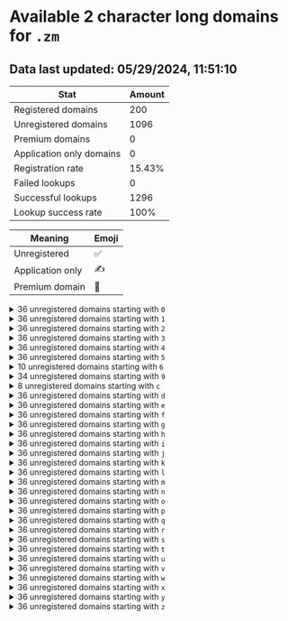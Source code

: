 # Available 2 character long domains for `.zm`

## Data last updated: 05/29/2024, 11:51:10

|Stat|Amount|
|--|--|
|Registered domains|200|
|Unregistered domains|1096|
|Premium domains|0|
|Application only domains|0|
|Registration rate|15.43%|
|Failed lookups|0|
|Successful lookups|1296|
|Lookup success rate|100%|


|Meaning|Emoji|
|--|--|
|Unregistered|:white_check_mark:|
|Application only|:writing_hand:|
|Premium domain|:gem:|

<details>
<summary>36 unregistered domains starting with <bold><code>0</code></bold></summary>

|Type|Domain|
|--|--|
|:white_check_mark:|`00.zm`|
|:white_check_mark:|`01.zm`|
|:white_check_mark:|`02.zm`|
|:white_check_mark:|`03.zm`|
|:white_check_mark:|`04.zm`|
|:white_check_mark:|`05.zm`|
|:white_check_mark:|`06.zm`|
|:white_check_mark:|`07.zm`|
|:white_check_mark:|`08.zm`|
|:white_check_mark:|`09.zm`|
|:white_check_mark:|`0a.zm`|
|:white_check_mark:|`0b.zm`|
|:white_check_mark:|`0c.zm`|
|:white_check_mark:|`0d.zm`|
|:white_check_mark:|`0e.zm`|
|:white_check_mark:|`0f.zm`|
|:white_check_mark:|`0g.zm`|
|:white_check_mark:|`0h.zm`|
|:white_check_mark:|`0i.zm`|
|:white_check_mark:|`0j.zm`|
|:white_check_mark:|`0k.zm`|
|:white_check_mark:|`0l.zm`|
|:white_check_mark:|`0m.zm`|
|:white_check_mark:|`0n.zm`|
|:white_check_mark:|`0o.zm`|
|:white_check_mark:|`0p.zm`|
|:white_check_mark:|`0q.zm`|
|:white_check_mark:|`0r.zm`|
|:white_check_mark:|`0s.zm`|
|:white_check_mark:|`0t.zm`|
|:white_check_mark:|`0u.zm`|
|:white_check_mark:|`0v.zm`|
|:white_check_mark:|`0w.zm`|
|:white_check_mark:|`0x.zm`|
|:white_check_mark:|`0y.zm`|
|:white_check_mark:|`0z.zm`|
</details>
<details>
<summary>36 unregistered domains starting with <bold><code>1</code></bold></summary>

|Type|Domain|
|--|--|
|:white_check_mark:|`10.zm`|
|:white_check_mark:|`11.zm`|
|:white_check_mark:|`12.zm`|
|:white_check_mark:|`13.zm`|
|:white_check_mark:|`14.zm`|
|:white_check_mark:|`15.zm`|
|:white_check_mark:|`16.zm`|
|:white_check_mark:|`17.zm`|
|:white_check_mark:|`18.zm`|
|:white_check_mark:|`19.zm`|
|:white_check_mark:|`1a.zm`|
|:white_check_mark:|`1b.zm`|
|:white_check_mark:|`1c.zm`|
|:white_check_mark:|`1d.zm`|
|:white_check_mark:|`1e.zm`|
|:white_check_mark:|`1f.zm`|
|:white_check_mark:|`1g.zm`|
|:white_check_mark:|`1h.zm`|
|:white_check_mark:|`1i.zm`|
|:white_check_mark:|`1j.zm`|
|:white_check_mark:|`1k.zm`|
|:white_check_mark:|`1l.zm`|
|:white_check_mark:|`1m.zm`|
|:white_check_mark:|`1n.zm`|
|:white_check_mark:|`1o.zm`|
|:white_check_mark:|`1p.zm`|
|:white_check_mark:|`1q.zm`|
|:white_check_mark:|`1r.zm`|
|:white_check_mark:|`1s.zm`|
|:white_check_mark:|`1t.zm`|
|:white_check_mark:|`1u.zm`|
|:white_check_mark:|`1v.zm`|
|:white_check_mark:|`1w.zm`|
|:white_check_mark:|`1x.zm`|
|:white_check_mark:|`1y.zm`|
|:white_check_mark:|`1z.zm`|
</details>
<details>
<summary>36 unregistered domains starting with <bold><code>2</code></bold></summary>

|Type|Domain|
|--|--|
|:white_check_mark:|`20.zm`|
|:white_check_mark:|`21.zm`|
|:white_check_mark:|`22.zm`|
|:white_check_mark:|`23.zm`|
|:white_check_mark:|`24.zm`|
|:white_check_mark:|`25.zm`|
|:white_check_mark:|`26.zm`|
|:white_check_mark:|`27.zm`|
|:white_check_mark:|`28.zm`|
|:white_check_mark:|`29.zm`|
|:white_check_mark:|`2a.zm`|
|:white_check_mark:|`2b.zm`|
|:white_check_mark:|`2c.zm`|
|:white_check_mark:|`2d.zm`|
|:white_check_mark:|`2e.zm`|
|:white_check_mark:|`2f.zm`|
|:white_check_mark:|`2g.zm`|
|:white_check_mark:|`2h.zm`|
|:white_check_mark:|`2i.zm`|
|:white_check_mark:|`2j.zm`|
|:white_check_mark:|`2k.zm`|
|:white_check_mark:|`2l.zm`|
|:white_check_mark:|`2m.zm`|
|:white_check_mark:|`2n.zm`|
|:white_check_mark:|`2o.zm`|
|:white_check_mark:|`2p.zm`|
|:white_check_mark:|`2q.zm`|
|:white_check_mark:|`2r.zm`|
|:white_check_mark:|`2s.zm`|
|:white_check_mark:|`2t.zm`|
|:white_check_mark:|`2u.zm`|
|:white_check_mark:|`2v.zm`|
|:white_check_mark:|`2w.zm`|
|:white_check_mark:|`2x.zm`|
|:white_check_mark:|`2y.zm`|
|:white_check_mark:|`2z.zm`|
</details>
<details>
<summary>36 unregistered domains starting with <bold><code>3</code></bold></summary>

|Type|Domain|
|--|--|
|:white_check_mark:|`30.zm`|
|:white_check_mark:|`31.zm`|
|:white_check_mark:|`32.zm`|
|:white_check_mark:|`33.zm`|
|:white_check_mark:|`34.zm`|
|:white_check_mark:|`35.zm`|
|:white_check_mark:|`36.zm`|
|:white_check_mark:|`37.zm`|
|:white_check_mark:|`38.zm`|
|:white_check_mark:|`39.zm`|
|:white_check_mark:|`3a.zm`|
|:white_check_mark:|`3b.zm`|
|:white_check_mark:|`3c.zm`|
|:white_check_mark:|`3d.zm`|
|:white_check_mark:|`3e.zm`|
|:white_check_mark:|`3f.zm`|
|:white_check_mark:|`3g.zm`|
|:white_check_mark:|`3h.zm`|
|:white_check_mark:|`3i.zm`|
|:white_check_mark:|`3j.zm`|
|:white_check_mark:|`3k.zm`|
|:white_check_mark:|`3l.zm`|
|:white_check_mark:|`3m.zm`|
|:white_check_mark:|`3n.zm`|
|:white_check_mark:|`3o.zm`|
|:white_check_mark:|`3p.zm`|
|:white_check_mark:|`3q.zm`|
|:white_check_mark:|`3r.zm`|
|:white_check_mark:|`3s.zm`|
|:white_check_mark:|`3t.zm`|
|:white_check_mark:|`3u.zm`|
|:white_check_mark:|`3v.zm`|
|:white_check_mark:|`3w.zm`|
|:white_check_mark:|`3x.zm`|
|:white_check_mark:|`3y.zm`|
|:white_check_mark:|`3z.zm`|
</details>
<details>
<summary>36 unregistered domains starting with <bold><code>4</code></bold></summary>

|Type|Domain|
|--|--|
|:white_check_mark:|`40.zm`|
|:white_check_mark:|`41.zm`|
|:white_check_mark:|`42.zm`|
|:white_check_mark:|`43.zm`|
|:white_check_mark:|`44.zm`|
|:white_check_mark:|`45.zm`|
|:white_check_mark:|`46.zm`|
|:white_check_mark:|`47.zm`|
|:white_check_mark:|`48.zm`|
|:white_check_mark:|`49.zm`|
|:white_check_mark:|`4a.zm`|
|:white_check_mark:|`4b.zm`|
|:white_check_mark:|`4c.zm`|
|:white_check_mark:|`4d.zm`|
|:white_check_mark:|`4e.zm`|
|:white_check_mark:|`4f.zm`|
|:white_check_mark:|`4g.zm`|
|:white_check_mark:|`4h.zm`|
|:white_check_mark:|`4i.zm`|
|:white_check_mark:|`4j.zm`|
|:white_check_mark:|`4k.zm`|
|:white_check_mark:|`4l.zm`|
|:white_check_mark:|`4m.zm`|
|:white_check_mark:|`4n.zm`|
|:white_check_mark:|`4o.zm`|
|:white_check_mark:|`4p.zm`|
|:white_check_mark:|`4q.zm`|
|:white_check_mark:|`4r.zm`|
|:white_check_mark:|`4s.zm`|
|:white_check_mark:|`4t.zm`|
|:white_check_mark:|`4u.zm`|
|:white_check_mark:|`4v.zm`|
|:white_check_mark:|`4w.zm`|
|:white_check_mark:|`4x.zm`|
|:white_check_mark:|`4y.zm`|
|:white_check_mark:|`4z.zm`|
</details>
<details>
<summary>36 unregistered domains starting with <bold><code>5</code></bold></summary>

|Type|Domain|
|--|--|
|:white_check_mark:|`50.zm`|
|:white_check_mark:|`51.zm`|
|:white_check_mark:|`52.zm`|
|:white_check_mark:|`53.zm`|
|:white_check_mark:|`54.zm`|
|:white_check_mark:|`55.zm`|
|:white_check_mark:|`56.zm`|
|:white_check_mark:|`57.zm`|
|:white_check_mark:|`58.zm`|
|:white_check_mark:|`59.zm`|
|:white_check_mark:|`5a.zm`|
|:white_check_mark:|`5b.zm`|
|:white_check_mark:|`5c.zm`|
|:white_check_mark:|`5d.zm`|
|:white_check_mark:|`5e.zm`|
|:white_check_mark:|`5f.zm`|
|:white_check_mark:|`5g.zm`|
|:white_check_mark:|`5h.zm`|
|:white_check_mark:|`5i.zm`|
|:white_check_mark:|`5j.zm`|
|:white_check_mark:|`5k.zm`|
|:white_check_mark:|`5l.zm`|
|:white_check_mark:|`5m.zm`|
|:white_check_mark:|`5n.zm`|
|:white_check_mark:|`5o.zm`|
|:white_check_mark:|`5p.zm`|
|:white_check_mark:|`5q.zm`|
|:white_check_mark:|`5r.zm`|
|:white_check_mark:|`5s.zm`|
|:white_check_mark:|`5t.zm`|
|:white_check_mark:|`5u.zm`|
|:white_check_mark:|`5v.zm`|
|:white_check_mark:|`5w.zm`|
|:white_check_mark:|`5x.zm`|
|:white_check_mark:|`5y.zm`|
|:white_check_mark:|`5z.zm`|
</details>
<details>
<summary>10 unregistered domains starting with <bold><code>6</code></bold></summary>

|Type|Domain|
|--|--|
|:white_check_mark:|`6a.zm`|
|:white_check_mark:|`6b.zm`|
|:white_check_mark:|`6c.zm`|
|:white_check_mark:|`6d.zm`|
|:white_check_mark:|`6e.zm`|
|:white_check_mark:|`6f.zm`|
|:white_check_mark:|`6g.zm`|
|:white_check_mark:|`6h.zm`|
|:white_check_mark:|`6i.zm`|
|:white_check_mark:|`6j.zm`|
</details>
<details>
<summary>34 unregistered domains starting with <bold><code>9</code></bold></summary>

|Type|Domain|
|--|--|
|:white_check_mark:|`90.zm`|
|:white_check_mark:|`91.zm`|
|:white_check_mark:|`92.zm`|
|:white_check_mark:|`93.zm`|
|:white_check_mark:|`94.zm`|
|:white_check_mark:|`95.zm`|
|:white_check_mark:|`96.zm`|
|:white_check_mark:|`97.zm`|
|:white_check_mark:|`98.zm`|
|:white_check_mark:|`99.zm`|
|:white_check_mark:|`9c.zm`|
|:white_check_mark:|`9d.zm`|
|:white_check_mark:|`9e.zm`|
|:white_check_mark:|`9f.zm`|
|:white_check_mark:|`9g.zm`|
|:white_check_mark:|`9h.zm`|
|:white_check_mark:|`9i.zm`|
|:white_check_mark:|`9j.zm`|
|:white_check_mark:|`9k.zm`|
|:white_check_mark:|`9l.zm`|
|:white_check_mark:|`9m.zm`|
|:white_check_mark:|`9n.zm`|
|:white_check_mark:|`9o.zm`|
|:white_check_mark:|`9p.zm`|
|:white_check_mark:|`9q.zm`|
|:white_check_mark:|`9r.zm`|
|:white_check_mark:|`9s.zm`|
|:white_check_mark:|`9t.zm`|
|:white_check_mark:|`9u.zm`|
|:white_check_mark:|`9v.zm`|
|:white_check_mark:|`9w.zm`|
|:white_check_mark:|`9x.zm`|
|:white_check_mark:|`9y.zm`|
|:white_check_mark:|`9z.zm`|
</details>
<details>
<summary>8 unregistered domains starting with <bold><code>c</code></bold></summary>

|Type|Domain|
|--|--|
|:white_check_mark:|`c2.zm`|
|:white_check_mark:|`c3.zm`|
|:white_check_mark:|`c4.zm`|
|:white_check_mark:|`c5.zm`|
|:white_check_mark:|`c6.zm`|
|:white_check_mark:|`c7.zm`|
|:white_check_mark:|`c8.zm`|
|:white_check_mark:|`c9.zm`|
</details>
<details>
<summary>36 unregistered domains starting with <bold><code>d</code></bold></summary>

|Type|Domain|
|--|--|
|:white_check_mark:|`d0.zm`|
|:white_check_mark:|`d1.zm`|
|:white_check_mark:|`d2.zm`|
|:white_check_mark:|`d3.zm`|
|:white_check_mark:|`d4.zm`|
|:white_check_mark:|`d5.zm`|
|:white_check_mark:|`d6.zm`|
|:white_check_mark:|`d7.zm`|
|:white_check_mark:|`d8.zm`|
|:white_check_mark:|`d9.zm`|
|:white_check_mark:|`da.zm`|
|:white_check_mark:|`db.zm`|
|:white_check_mark:|`dc.zm`|
|:white_check_mark:|`dd.zm`|
|:white_check_mark:|`de.zm`|
|:white_check_mark:|`df.zm`|
|:white_check_mark:|`dg.zm`|
|:white_check_mark:|`dh.zm`|
|:white_check_mark:|`di.zm`|
|:white_check_mark:|`dj.zm`|
|:white_check_mark:|`dk.zm`|
|:white_check_mark:|`dl.zm`|
|:white_check_mark:|`dm.zm`|
|:white_check_mark:|`dn.zm`|
|:white_check_mark:|`do.zm`|
|:white_check_mark:|`dp.zm`|
|:white_check_mark:|`dq.zm`|
|:white_check_mark:|`dr.zm`|
|:white_check_mark:|`ds.zm`|
|:white_check_mark:|`dt.zm`|
|:white_check_mark:|`du.zm`|
|:white_check_mark:|`dv.zm`|
|:white_check_mark:|`dw.zm`|
|:white_check_mark:|`dx.zm`|
|:white_check_mark:|`dy.zm`|
|:white_check_mark:|`dz.zm`|
</details>
<details>
<summary>36 unregistered domains starting with <bold><code>e</code></bold></summary>

|Type|Domain|
|--|--|
|:white_check_mark:|`e0.zm`|
|:white_check_mark:|`e1.zm`|
|:white_check_mark:|`e2.zm`|
|:white_check_mark:|`e3.zm`|
|:white_check_mark:|`e4.zm`|
|:white_check_mark:|`e5.zm`|
|:white_check_mark:|`e6.zm`|
|:white_check_mark:|`e7.zm`|
|:white_check_mark:|`e8.zm`|
|:white_check_mark:|`e9.zm`|
|:white_check_mark:|`ea.zm`|
|:white_check_mark:|`eb.zm`|
|:white_check_mark:|`ec.zm`|
|:white_check_mark:|`ed.zm`|
|:white_check_mark:|`ee.zm`|
|:white_check_mark:|`ef.zm`|
|:white_check_mark:|`eg.zm`|
|:white_check_mark:|`eh.zm`|
|:white_check_mark:|`ei.zm`|
|:white_check_mark:|`ej.zm`|
|:white_check_mark:|`ek.zm`|
|:white_check_mark:|`el.zm`|
|:white_check_mark:|`em.zm`|
|:white_check_mark:|`en.zm`|
|:white_check_mark:|`eo.zm`|
|:white_check_mark:|`ep.zm`|
|:white_check_mark:|`eq.zm`|
|:white_check_mark:|`er.zm`|
|:white_check_mark:|`es.zm`|
|:white_check_mark:|`et.zm`|
|:white_check_mark:|`eu.zm`|
|:white_check_mark:|`ev.zm`|
|:white_check_mark:|`ew.zm`|
|:white_check_mark:|`ex.zm`|
|:white_check_mark:|`ey.zm`|
|:white_check_mark:|`ez.zm`|
</details>
<details>
<summary>36 unregistered domains starting with <bold><code>f</code></bold></summary>

|Type|Domain|
|--|--|
|:white_check_mark:|`f0.zm`|
|:white_check_mark:|`f1.zm`|
|:white_check_mark:|`f2.zm`|
|:white_check_mark:|`f3.zm`|
|:white_check_mark:|`f4.zm`|
|:white_check_mark:|`f5.zm`|
|:white_check_mark:|`f6.zm`|
|:white_check_mark:|`f7.zm`|
|:white_check_mark:|`f8.zm`|
|:white_check_mark:|`f9.zm`|
|:white_check_mark:|`fa.zm`|
|:white_check_mark:|`fb.zm`|
|:white_check_mark:|`fc.zm`|
|:white_check_mark:|`fd.zm`|
|:white_check_mark:|`fe.zm`|
|:white_check_mark:|`ff.zm`|
|:white_check_mark:|`fg.zm`|
|:white_check_mark:|`fh.zm`|
|:white_check_mark:|`fi.zm`|
|:white_check_mark:|`fj.zm`|
|:white_check_mark:|`fk.zm`|
|:white_check_mark:|`fl.zm`|
|:white_check_mark:|`fm.zm`|
|:white_check_mark:|`fn.zm`|
|:white_check_mark:|`fo.zm`|
|:white_check_mark:|`fp.zm`|
|:white_check_mark:|`fq.zm`|
|:white_check_mark:|`fr.zm`|
|:white_check_mark:|`fs.zm`|
|:white_check_mark:|`ft.zm`|
|:white_check_mark:|`fu.zm`|
|:white_check_mark:|`fv.zm`|
|:white_check_mark:|`fw.zm`|
|:white_check_mark:|`fx.zm`|
|:white_check_mark:|`fy.zm`|
|:white_check_mark:|`fz.zm`|
</details>
<details>
<summary>36 unregistered domains starting with <bold><code>g</code></bold></summary>

|Type|Domain|
|--|--|
|:white_check_mark:|`g0.zm`|
|:white_check_mark:|`g1.zm`|
|:white_check_mark:|`g2.zm`|
|:white_check_mark:|`g3.zm`|
|:white_check_mark:|`g4.zm`|
|:white_check_mark:|`g5.zm`|
|:white_check_mark:|`g6.zm`|
|:white_check_mark:|`g7.zm`|
|:white_check_mark:|`g8.zm`|
|:white_check_mark:|`g9.zm`|
|:white_check_mark:|`ga.zm`|
|:white_check_mark:|`gb.zm`|
|:white_check_mark:|`gc.zm`|
|:white_check_mark:|`gd.zm`|
|:white_check_mark:|`ge.zm`|
|:white_check_mark:|`gf.zm`|
|:white_check_mark:|`gg.zm`|
|:white_check_mark:|`gh.zm`|
|:white_check_mark:|`gi.zm`|
|:white_check_mark:|`gj.zm`|
|:white_check_mark:|`gk.zm`|
|:white_check_mark:|`gl.zm`|
|:white_check_mark:|`gm.zm`|
|:white_check_mark:|`gn.zm`|
|:white_check_mark:|`go.zm`|
|:white_check_mark:|`gp.zm`|
|:white_check_mark:|`gq.zm`|
|:white_check_mark:|`gr.zm`|
|:white_check_mark:|`gs.zm`|
|:white_check_mark:|`gt.zm`|
|:white_check_mark:|`gu.zm`|
|:white_check_mark:|`gv.zm`|
|:white_check_mark:|`gw.zm`|
|:white_check_mark:|`gx.zm`|
|:white_check_mark:|`gy.zm`|
|:white_check_mark:|`gz.zm`|
</details>
<details>
<summary>36 unregistered domains starting with <bold><code>h</code></bold></summary>

|Type|Domain|
|--|--|
|:white_check_mark:|`h0.zm`|
|:white_check_mark:|`h1.zm`|
|:white_check_mark:|`h2.zm`|
|:white_check_mark:|`h3.zm`|
|:white_check_mark:|`h4.zm`|
|:white_check_mark:|`h5.zm`|
|:white_check_mark:|`h6.zm`|
|:white_check_mark:|`h7.zm`|
|:white_check_mark:|`h8.zm`|
|:white_check_mark:|`h9.zm`|
|:white_check_mark:|`ha.zm`|
|:white_check_mark:|`hb.zm`|
|:white_check_mark:|`hc.zm`|
|:white_check_mark:|`hd.zm`|
|:white_check_mark:|`he.zm`|
|:white_check_mark:|`hf.zm`|
|:white_check_mark:|`hg.zm`|
|:white_check_mark:|`hh.zm`|
|:white_check_mark:|`hi.zm`|
|:white_check_mark:|`hj.zm`|
|:white_check_mark:|`hk.zm`|
|:white_check_mark:|`hl.zm`|
|:white_check_mark:|`hm.zm`|
|:white_check_mark:|`hn.zm`|
|:white_check_mark:|`ho.zm`|
|:white_check_mark:|`hp.zm`|
|:white_check_mark:|`hq.zm`|
|:white_check_mark:|`hr.zm`|
|:white_check_mark:|`hs.zm`|
|:white_check_mark:|`ht.zm`|
|:white_check_mark:|`hu.zm`|
|:white_check_mark:|`hv.zm`|
|:white_check_mark:|`hw.zm`|
|:white_check_mark:|`hx.zm`|
|:white_check_mark:|`hy.zm`|
|:white_check_mark:|`hz.zm`|
</details>
<details>
<summary>36 unregistered domains starting with <bold><code>i</code></bold></summary>

|Type|Domain|
|--|--|
|:white_check_mark:|`i0.zm`|
|:white_check_mark:|`i1.zm`|
|:white_check_mark:|`i2.zm`|
|:white_check_mark:|`i3.zm`|
|:white_check_mark:|`i4.zm`|
|:white_check_mark:|`i5.zm`|
|:white_check_mark:|`i6.zm`|
|:white_check_mark:|`i7.zm`|
|:white_check_mark:|`i8.zm`|
|:white_check_mark:|`i9.zm`|
|:white_check_mark:|`ia.zm`|
|:white_check_mark:|`ib.zm`|
|:white_check_mark:|`ic.zm`|
|:white_check_mark:|`id.zm`|
|:white_check_mark:|`ie.zm`|
|:white_check_mark:|`if.zm`|
|:white_check_mark:|`ig.zm`|
|:white_check_mark:|`ih.zm`|
|:white_check_mark:|`ii.zm`|
|:white_check_mark:|`ij.zm`|
|:white_check_mark:|`ik.zm`|
|:white_check_mark:|`il.zm`|
|:white_check_mark:|`im.zm`|
|:white_check_mark:|`in.zm`|
|:white_check_mark:|`io.zm`|
|:white_check_mark:|`ip.zm`|
|:white_check_mark:|`iq.zm`|
|:white_check_mark:|`ir.zm`|
|:white_check_mark:|`is.zm`|
|:white_check_mark:|`it.zm`|
|:white_check_mark:|`iu.zm`|
|:white_check_mark:|`iv.zm`|
|:white_check_mark:|`iw.zm`|
|:white_check_mark:|`ix.zm`|
|:white_check_mark:|`iy.zm`|
|:white_check_mark:|`iz.zm`|
</details>
<details>
<summary>36 unregistered domains starting with <bold><code>j</code></bold></summary>

|Type|Domain|
|--|--|
|:white_check_mark:|`j0.zm`|
|:white_check_mark:|`j1.zm`|
|:white_check_mark:|`j2.zm`|
|:white_check_mark:|`j3.zm`|
|:white_check_mark:|`j4.zm`|
|:white_check_mark:|`j5.zm`|
|:white_check_mark:|`j6.zm`|
|:white_check_mark:|`j7.zm`|
|:white_check_mark:|`j8.zm`|
|:white_check_mark:|`j9.zm`|
|:white_check_mark:|`ja.zm`|
|:white_check_mark:|`jb.zm`|
|:white_check_mark:|`jc.zm`|
|:white_check_mark:|`jd.zm`|
|:white_check_mark:|`je.zm`|
|:white_check_mark:|`jf.zm`|
|:white_check_mark:|`jg.zm`|
|:white_check_mark:|`jh.zm`|
|:white_check_mark:|`ji.zm`|
|:white_check_mark:|`jj.zm`|
|:white_check_mark:|`jk.zm`|
|:white_check_mark:|`jl.zm`|
|:white_check_mark:|`jm.zm`|
|:white_check_mark:|`jn.zm`|
|:white_check_mark:|`jo.zm`|
|:white_check_mark:|`jp.zm`|
|:white_check_mark:|`jq.zm`|
|:white_check_mark:|`jr.zm`|
|:white_check_mark:|`js.zm`|
|:white_check_mark:|`jt.zm`|
|:white_check_mark:|`ju.zm`|
|:white_check_mark:|`jv.zm`|
|:white_check_mark:|`jw.zm`|
|:white_check_mark:|`jx.zm`|
|:white_check_mark:|`jy.zm`|
|:white_check_mark:|`jz.zm`|
</details>
<details>
<summary>36 unregistered domains starting with <bold><code>k</code></bold></summary>

|Type|Domain|
|--|--|
|:white_check_mark:|`k0.zm`|
|:white_check_mark:|`k1.zm`|
|:white_check_mark:|`k2.zm`|
|:white_check_mark:|`k3.zm`|
|:white_check_mark:|`k4.zm`|
|:white_check_mark:|`k5.zm`|
|:white_check_mark:|`k6.zm`|
|:white_check_mark:|`k7.zm`|
|:white_check_mark:|`k8.zm`|
|:white_check_mark:|`k9.zm`|
|:white_check_mark:|`ka.zm`|
|:white_check_mark:|`kb.zm`|
|:white_check_mark:|`kc.zm`|
|:white_check_mark:|`kd.zm`|
|:white_check_mark:|`ke.zm`|
|:white_check_mark:|`kf.zm`|
|:white_check_mark:|`kg.zm`|
|:white_check_mark:|`kh.zm`|
|:white_check_mark:|`ki.zm`|
|:white_check_mark:|`kj.zm`|
|:white_check_mark:|`kk.zm`|
|:white_check_mark:|`kl.zm`|
|:white_check_mark:|`km.zm`|
|:white_check_mark:|`kn.zm`|
|:white_check_mark:|`ko.zm`|
|:white_check_mark:|`kp.zm`|
|:white_check_mark:|`kq.zm`|
|:white_check_mark:|`kr.zm`|
|:white_check_mark:|`ks.zm`|
|:white_check_mark:|`kt.zm`|
|:white_check_mark:|`ku.zm`|
|:white_check_mark:|`kv.zm`|
|:white_check_mark:|`kw.zm`|
|:white_check_mark:|`kx.zm`|
|:white_check_mark:|`ky.zm`|
|:white_check_mark:|`kz.zm`|
</details>
<details>
<summary>36 unregistered domains starting with <bold><code>l</code></bold></summary>

|Type|Domain|
|--|--|
|:white_check_mark:|`l0.zm`|
|:white_check_mark:|`l1.zm`|
|:white_check_mark:|`l2.zm`|
|:white_check_mark:|`l3.zm`|
|:white_check_mark:|`l4.zm`|
|:white_check_mark:|`l5.zm`|
|:white_check_mark:|`l6.zm`|
|:white_check_mark:|`l7.zm`|
|:white_check_mark:|`l8.zm`|
|:white_check_mark:|`l9.zm`|
|:white_check_mark:|`la.zm`|
|:white_check_mark:|`lb.zm`|
|:white_check_mark:|`lc.zm`|
|:white_check_mark:|`ld.zm`|
|:white_check_mark:|`le.zm`|
|:white_check_mark:|`lf.zm`|
|:white_check_mark:|`lg.zm`|
|:white_check_mark:|`lh.zm`|
|:white_check_mark:|`li.zm`|
|:white_check_mark:|`lj.zm`|
|:white_check_mark:|`lk.zm`|
|:white_check_mark:|`ll.zm`|
|:white_check_mark:|`lm.zm`|
|:white_check_mark:|`ln.zm`|
|:white_check_mark:|`lo.zm`|
|:white_check_mark:|`lp.zm`|
|:white_check_mark:|`lq.zm`|
|:white_check_mark:|`lr.zm`|
|:white_check_mark:|`ls.zm`|
|:white_check_mark:|`lt.zm`|
|:white_check_mark:|`lu.zm`|
|:white_check_mark:|`lv.zm`|
|:white_check_mark:|`lw.zm`|
|:white_check_mark:|`lx.zm`|
|:white_check_mark:|`ly.zm`|
|:white_check_mark:|`lz.zm`|
</details>
<details>
<summary>36 unregistered domains starting with <bold><code>m</code></bold></summary>

|Type|Domain|
|--|--|
|:white_check_mark:|`m0.zm`|
|:white_check_mark:|`m1.zm`|
|:white_check_mark:|`m2.zm`|
|:white_check_mark:|`m3.zm`|
|:white_check_mark:|`m4.zm`|
|:white_check_mark:|`m5.zm`|
|:white_check_mark:|`m6.zm`|
|:white_check_mark:|`m7.zm`|
|:white_check_mark:|`m8.zm`|
|:white_check_mark:|`m9.zm`|
|:white_check_mark:|`ma.zm`|
|:white_check_mark:|`mb.zm`|
|:white_check_mark:|`mc.zm`|
|:white_check_mark:|`md.zm`|
|:white_check_mark:|`me.zm`|
|:white_check_mark:|`mf.zm`|
|:white_check_mark:|`mg.zm`|
|:white_check_mark:|`mh.zm`|
|:white_check_mark:|`mi.zm`|
|:white_check_mark:|`mj.zm`|
|:white_check_mark:|`mk.zm`|
|:white_check_mark:|`ml.zm`|
|:white_check_mark:|`mm.zm`|
|:white_check_mark:|`mn.zm`|
|:white_check_mark:|`mo.zm`|
|:white_check_mark:|`mp.zm`|
|:white_check_mark:|`mq.zm`|
|:white_check_mark:|`mr.zm`|
|:white_check_mark:|`ms.zm`|
|:white_check_mark:|`mt.zm`|
|:white_check_mark:|`mu.zm`|
|:white_check_mark:|`mv.zm`|
|:white_check_mark:|`mw.zm`|
|:white_check_mark:|`mx.zm`|
|:white_check_mark:|`my.zm`|
|:white_check_mark:|`mz.zm`|
</details>
<details>
<summary>36 unregistered domains starting with <bold><code>n</code></bold></summary>

|Type|Domain|
|--|--|
|:white_check_mark:|`n0.zm`|
|:white_check_mark:|`n1.zm`|
|:white_check_mark:|`n2.zm`|
|:white_check_mark:|`n3.zm`|
|:white_check_mark:|`n4.zm`|
|:white_check_mark:|`n5.zm`|
|:white_check_mark:|`n6.zm`|
|:white_check_mark:|`n7.zm`|
|:white_check_mark:|`n8.zm`|
|:white_check_mark:|`n9.zm`|
|:white_check_mark:|`na.zm`|
|:white_check_mark:|`nb.zm`|
|:white_check_mark:|`nc.zm`|
|:white_check_mark:|`nd.zm`|
|:white_check_mark:|`ne.zm`|
|:white_check_mark:|`nf.zm`|
|:white_check_mark:|`ng.zm`|
|:white_check_mark:|`nh.zm`|
|:white_check_mark:|`ni.zm`|
|:white_check_mark:|`nj.zm`|
|:white_check_mark:|`nk.zm`|
|:white_check_mark:|`nl.zm`|
|:white_check_mark:|`nm.zm`|
|:white_check_mark:|`nn.zm`|
|:white_check_mark:|`no.zm`|
|:white_check_mark:|`np.zm`|
|:white_check_mark:|`nq.zm`|
|:white_check_mark:|`nr.zm`|
|:white_check_mark:|`ns.zm`|
|:white_check_mark:|`nt.zm`|
|:white_check_mark:|`nu.zm`|
|:white_check_mark:|`nv.zm`|
|:white_check_mark:|`nw.zm`|
|:white_check_mark:|`nx.zm`|
|:white_check_mark:|`ny.zm`|
|:white_check_mark:|`nz.zm`|
</details>
<details>
<summary>36 unregistered domains starting with <bold><code>o</code></bold></summary>

|Type|Domain|
|--|--|
|:white_check_mark:|`o0.zm`|
|:white_check_mark:|`o1.zm`|
|:white_check_mark:|`o2.zm`|
|:white_check_mark:|`o3.zm`|
|:white_check_mark:|`o4.zm`|
|:white_check_mark:|`o5.zm`|
|:white_check_mark:|`o6.zm`|
|:white_check_mark:|`o7.zm`|
|:white_check_mark:|`o8.zm`|
|:white_check_mark:|`o9.zm`|
|:white_check_mark:|`oa.zm`|
|:white_check_mark:|`ob.zm`|
|:white_check_mark:|`oc.zm`|
|:white_check_mark:|`od.zm`|
|:white_check_mark:|`oe.zm`|
|:white_check_mark:|`of.zm`|
|:white_check_mark:|`og.zm`|
|:white_check_mark:|`oh.zm`|
|:white_check_mark:|`oi.zm`|
|:white_check_mark:|`oj.zm`|
|:white_check_mark:|`ok.zm`|
|:white_check_mark:|`ol.zm`|
|:white_check_mark:|`om.zm`|
|:white_check_mark:|`on.zm`|
|:white_check_mark:|`oo.zm`|
|:white_check_mark:|`op.zm`|
|:white_check_mark:|`oq.zm`|
|:white_check_mark:|`or.zm`|
|:white_check_mark:|`os.zm`|
|:white_check_mark:|`ot.zm`|
|:white_check_mark:|`ou.zm`|
|:white_check_mark:|`ov.zm`|
|:white_check_mark:|`ow.zm`|
|:white_check_mark:|`ox.zm`|
|:white_check_mark:|`oy.zm`|
|:white_check_mark:|`oz.zm`|
</details>
<details>
<summary>36 unregistered domains starting with <bold><code>p</code></bold></summary>

|Type|Domain|
|--|--|
|:white_check_mark:|`p0.zm`|
|:white_check_mark:|`p1.zm`|
|:white_check_mark:|`p2.zm`|
|:white_check_mark:|`p3.zm`|
|:white_check_mark:|`p4.zm`|
|:white_check_mark:|`p5.zm`|
|:white_check_mark:|`p6.zm`|
|:white_check_mark:|`p7.zm`|
|:white_check_mark:|`p8.zm`|
|:white_check_mark:|`p9.zm`|
|:white_check_mark:|`pa.zm`|
|:white_check_mark:|`pb.zm`|
|:white_check_mark:|`pc.zm`|
|:white_check_mark:|`pd.zm`|
|:white_check_mark:|`pe.zm`|
|:white_check_mark:|`pf.zm`|
|:white_check_mark:|`pg.zm`|
|:white_check_mark:|`ph.zm`|
|:white_check_mark:|`pi.zm`|
|:white_check_mark:|`pj.zm`|
|:white_check_mark:|`pk.zm`|
|:white_check_mark:|`pl.zm`|
|:white_check_mark:|`pm.zm`|
|:white_check_mark:|`pn.zm`|
|:white_check_mark:|`po.zm`|
|:white_check_mark:|`pp.zm`|
|:white_check_mark:|`pq.zm`|
|:white_check_mark:|`pr.zm`|
|:white_check_mark:|`ps.zm`|
|:white_check_mark:|`pt.zm`|
|:white_check_mark:|`pu.zm`|
|:white_check_mark:|`pv.zm`|
|:white_check_mark:|`pw.zm`|
|:white_check_mark:|`px.zm`|
|:white_check_mark:|`py.zm`|
|:white_check_mark:|`pz.zm`|
</details>
<details>
<summary>36 unregistered domains starting with <bold><code>q</code></bold></summary>

|Type|Domain|
|--|--|
|:white_check_mark:|`q0.zm`|
|:white_check_mark:|`q1.zm`|
|:white_check_mark:|`q2.zm`|
|:white_check_mark:|`q3.zm`|
|:white_check_mark:|`q4.zm`|
|:white_check_mark:|`q5.zm`|
|:white_check_mark:|`q6.zm`|
|:white_check_mark:|`q7.zm`|
|:white_check_mark:|`q8.zm`|
|:white_check_mark:|`q9.zm`|
|:white_check_mark:|`qa.zm`|
|:white_check_mark:|`qb.zm`|
|:white_check_mark:|`qc.zm`|
|:white_check_mark:|`qd.zm`|
|:white_check_mark:|`qe.zm`|
|:white_check_mark:|`qf.zm`|
|:white_check_mark:|`qg.zm`|
|:white_check_mark:|`qh.zm`|
|:white_check_mark:|`qi.zm`|
|:white_check_mark:|`qj.zm`|
|:white_check_mark:|`qk.zm`|
|:white_check_mark:|`ql.zm`|
|:white_check_mark:|`qm.zm`|
|:white_check_mark:|`qn.zm`|
|:white_check_mark:|`qo.zm`|
|:white_check_mark:|`qp.zm`|
|:white_check_mark:|`qq.zm`|
|:white_check_mark:|`qr.zm`|
|:white_check_mark:|`qs.zm`|
|:white_check_mark:|`qt.zm`|
|:white_check_mark:|`qu.zm`|
|:white_check_mark:|`qv.zm`|
|:white_check_mark:|`qw.zm`|
|:white_check_mark:|`qx.zm`|
|:white_check_mark:|`qy.zm`|
|:white_check_mark:|`qz.zm`|
</details>
<details>
<summary>36 unregistered domains starting with <bold><code>r</code></bold></summary>

|Type|Domain|
|--|--|
|:white_check_mark:|`r0.zm`|
|:white_check_mark:|`r1.zm`|
|:white_check_mark:|`r2.zm`|
|:white_check_mark:|`r3.zm`|
|:white_check_mark:|`r4.zm`|
|:white_check_mark:|`r5.zm`|
|:white_check_mark:|`r6.zm`|
|:white_check_mark:|`r7.zm`|
|:white_check_mark:|`r8.zm`|
|:white_check_mark:|`r9.zm`|
|:white_check_mark:|`ra.zm`|
|:white_check_mark:|`rb.zm`|
|:white_check_mark:|`rc.zm`|
|:white_check_mark:|`rd.zm`|
|:white_check_mark:|`re.zm`|
|:white_check_mark:|`rf.zm`|
|:white_check_mark:|`rg.zm`|
|:white_check_mark:|`rh.zm`|
|:white_check_mark:|`ri.zm`|
|:white_check_mark:|`rj.zm`|
|:white_check_mark:|`rk.zm`|
|:white_check_mark:|`rl.zm`|
|:white_check_mark:|`rm.zm`|
|:white_check_mark:|`rn.zm`|
|:white_check_mark:|`ro.zm`|
|:white_check_mark:|`rp.zm`|
|:white_check_mark:|`rq.zm`|
|:white_check_mark:|`rr.zm`|
|:white_check_mark:|`rs.zm`|
|:white_check_mark:|`rt.zm`|
|:white_check_mark:|`ru.zm`|
|:white_check_mark:|`rv.zm`|
|:white_check_mark:|`rw.zm`|
|:white_check_mark:|`rx.zm`|
|:white_check_mark:|`ry.zm`|
|:white_check_mark:|`rz.zm`|
</details>
<details>
<summary>36 unregistered domains starting with <bold><code>s</code></bold></summary>

|Type|Domain|
|--|--|
|:white_check_mark:|`s0.zm`|
|:white_check_mark:|`s1.zm`|
|:white_check_mark:|`s2.zm`|
|:white_check_mark:|`s3.zm`|
|:white_check_mark:|`s4.zm`|
|:white_check_mark:|`s5.zm`|
|:white_check_mark:|`s6.zm`|
|:white_check_mark:|`s7.zm`|
|:white_check_mark:|`s8.zm`|
|:white_check_mark:|`s9.zm`|
|:white_check_mark:|`sa.zm`|
|:white_check_mark:|`sb.zm`|
|:white_check_mark:|`sc.zm`|
|:white_check_mark:|`sd.zm`|
|:white_check_mark:|`se.zm`|
|:white_check_mark:|`sf.zm`|
|:white_check_mark:|`sg.zm`|
|:white_check_mark:|`sh.zm`|
|:white_check_mark:|`si.zm`|
|:white_check_mark:|`sj.zm`|
|:white_check_mark:|`sk.zm`|
|:white_check_mark:|`sl.zm`|
|:white_check_mark:|`sm.zm`|
|:white_check_mark:|`sn.zm`|
|:white_check_mark:|`so.zm`|
|:white_check_mark:|`sp.zm`|
|:white_check_mark:|`sq.zm`|
|:white_check_mark:|`sr.zm`|
|:white_check_mark:|`ss.zm`|
|:white_check_mark:|`st.zm`|
|:white_check_mark:|`su.zm`|
|:white_check_mark:|`sv.zm`|
|:white_check_mark:|`sw.zm`|
|:white_check_mark:|`sx.zm`|
|:white_check_mark:|`sy.zm`|
|:white_check_mark:|`sz.zm`|
</details>
<details>
<summary>36 unregistered domains starting with <bold><code>t</code></bold></summary>

|Type|Domain|
|--|--|
|:white_check_mark:|`t0.zm`|
|:white_check_mark:|`t1.zm`|
|:white_check_mark:|`t2.zm`|
|:white_check_mark:|`t3.zm`|
|:white_check_mark:|`t4.zm`|
|:white_check_mark:|`t5.zm`|
|:white_check_mark:|`t6.zm`|
|:white_check_mark:|`t7.zm`|
|:white_check_mark:|`t8.zm`|
|:white_check_mark:|`t9.zm`|
|:white_check_mark:|`ta.zm`|
|:white_check_mark:|`tb.zm`|
|:white_check_mark:|`tc.zm`|
|:white_check_mark:|`td.zm`|
|:white_check_mark:|`te.zm`|
|:white_check_mark:|`tf.zm`|
|:white_check_mark:|`tg.zm`|
|:white_check_mark:|`th.zm`|
|:white_check_mark:|`ti.zm`|
|:white_check_mark:|`tj.zm`|
|:white_check_mark:|`tk.zm`|
|:white_check_mark:|`tl.zm`|
|:white_check_mark:|`tm.zm`|
|:white_check_mark:|`tn.zm`|
|:white_check_mark:|`to.zm`|
|:white_check_mark:|`tp.zm`|
|:white_check_mark:|`tq.zm`|
|:white_check_mark:|`tr.zm`|
|:white_check_mark:|`ts.zm`|
|:white_check_mark:|`tt.zm`|
|:white_check_mark:|`tu.zm`|
|:white_check_mark:|`tv.zm`|
|:white_check_mark:|`tw.zm`|
|:white_check_mark:|`tx.zm`|
|:white_check_mark:|`ty.zm`|
|:white_check_mark:|`tz.zm`|
</details>
<details>
<summary>36 unregistered domains starting with <bold><code>u</code></bold></summary>

|Type|Domain|
|--|--|
|:white_check_mark:|`u0.zm`|
|:white_check_mark:|`u1.zm`|
|:white_check_mark:|`u2.zm`|
|:white_check_mark:|`u3.zm`|
|:white_check_mark:|`u4.zm`|
|:white_check_mark:|`u5.zm`|
|:white_check_mark:|`u6.zm`|
|:white_check_mark:|`u7.zm`|
|:white_check_mark:|`u8.zm`|
|:white_check_mark:|`u9.zm`|
|:white_check_mark:|`ua.zm`|
|:white_check_mark:|`ub.zm`|
|:white_check_mark:|`uc.zm`|
|:white_check_mark:|`ud.zm`|
|:white_check_mark:|`ue.zm`|
|:white_check_mark:|`uf.zm`|
|:white_check_mark:|`ug.zm`|
|:white_check_mark:|`uh.zm`|
|:white_check_mark:|`ui.zm`|
|:white_check_mark:|`uj.zm`|
|:white_check_mark:|`uk.zm`|
|:white_check_mark:|`ul.zm`|
|:white_check_mark:|`um.zm`|
|:white_check_mark:|`un.zm`|
|:white_check_mark:|`uo.zm`|
|:white_check_mark:|`up.zm`|
|:white_check_mark:|`uq.zm`|
|:white_check_mark:|`ur.zm`|
|:white_check_mark:|`us.zm`|
|:white_check_mark:|`ut.zm`|
|:white_check_mark:|`uu.zm`|
|:white_check_mark:|`uv.zm`|
|:white_check_mark:|`uw.zm`|
|:white_check_mark:|`ux.zm`|
|:white_check_mark:|`uy.zm`|
|:white_check_mark:|`uz.zm`|
</details>
<details>
<summary>36 unregistered domains starting with <bold><code>v</code></bold></summary>

|Type|Domain|
|--|--|
|:white_check_mark:|`v0.zm`|
|:white_check_mark:|`v1.zm`|
|:white_check_mark:|`v2.zm`|
|:white_check_mark:|`v3.zm`|
|:white_check_mark:|`v4.zm`|
|:white_check_mark:|`v5.zm`|
|:white_check_mark:|`v6.zm`|
|:white_check_mark:|`v7.zm`|
|:white_check_mark:|`v8.zm`|
|:white_check_mark:|`v9.zm`|
|:white_check_mark:|`va.zm`|
|:white_check_mark:|`vb.zm`|
|:white_check_mark:|`vc.zm`|
|:white_check_mark:|`vd.zm`|
|:white_check_mark:|`ve.zm`|
|:white_check_mark:|`vf.zm`|
|:white_check_mark:|`vg.zm`|
|:white_check_mark:|`vh.zm`|
|:white_check_mark:|`vi.zm`|
|:white_check_mark:|`vj.zm`|
|:white_check_mark:|`vk.zm`|
|:white_check_mark:|`vl.zm`|
|:white_check_mark:|`vm.zm`|
|:white_check_mark:|`vn.zm`|
|:white_check_mark:|`vo.zm`|
|:white_check_mark:|`vp.zm`|
|:white_check_mark:|`vq.zm`|
|:white_check_mark:|`vr.zm`|
|:white_check_mark:|`vs.zm`|
|:white_check_mark:|`vt.zm`|
|:white_check_mark:|`vu.zm`|
|:white_check_mark:|`vv.zm`|
|:white_check_mark:|`vw.zm`|
|:white_check_mark:|`vx.zm`|
|:white_check_mark:|`vy.zm`|
|:white_check_mark:|`vz.zm`|
</details>
<details>
<summary>36 unregistered domains starting with <bold><code>w</code></bold></summary>

|Type|Domain|
|--|--|
|:white_check_mark:|`w0.zm`|
|:white_check_mark:|`w1.zm`|
|:white_check_mark:|`w2.zm`|
|:white_check_mark:|`w3.zm`|
|:white_check_mark:|`w4.zm`|
|:white_check_mark:|`w5.zm`|
|:white_check_mark:|`w6.zm`|
|:white_check_mark:|`w7.zm`|
|:white_check_mark:|`w8.zm`|
|:white_check_mark:|`w9.zm`|
|:white_check_mark:|`wa.zm`|
|:white_check_mark:|`wb.zm`|
|:white_check_mark:|`wc.zm`|
|:white_check_mark:|`wd.zm`|
|:white_check_mark:|`we.zm`|
|:white_check_mark:|`wf.zm`|
|:white_check_mark:|`wg.zm`|
|:white_check_mark:|`wh.zm`|
|:white_check_mark:|`wi.zm`|
|:white_check_mark:|`wj.zm`|
|:white_check_mark:|`wk.zm`|
|:white_check_mark:|`wl.zm`|
|:white_check_mark:|`wm.zm`|
|:white_check_mark:|`wn.zm`|
|:white_check_mark:|`wo.zm`|
|:white_check_mark:|`wp.zm`|
|:white_check_mark:|`wq.zm`|
|:white_check_mark:|`wr.zm`|
|:white_check_mark:|`ws.zm`|
|:white_check_mark:|`wt.zm`|
|:white_check_mark:|`wu.zm`|
|:white_check_mark:|`wv.zm`|
|:white_check_mark:|`ww.zm`|
|:white_check_mark:|`wx.zm`|
|:white_check_mark:|`wy.zm`|
|:white_check_mark:|`wz.zm`|
</details>
<details>
<summary>36 unregistered domains starting with <bold><code>x</code></bold></summary>

|Type|Domain|
|--|--|
|:white_check_mark:|`x0.zm`|
|:white_check_mark:|`x1.zm`|
|:white_check_mark:|`x2.zm`|
|:white_check_mark:|`x3.zm`|
|:white_check_mark:|`x4.zm`|
|:white_check_mark:|`x5.zm`|
|:white_check_mark:|`x6.zm`|
|:white_check_mark:|`x7.zm`|
|:white_check_mark:|`x8.zm`|
|:white_check_mark:|`x9.zm`|
|:white_check_mark:|`xa.zm`|
|:white_check_mark:|`xb.zm`|
|:white_check_mark:|`xc.zm`|
|:white_check_mark:|`xd.zm`|
|:white_check_mark:|`xe.zm`|
|:white_check_mark:|`xf.zm`|
|:white_check_mark:|`xg.zm`|
|:white_check_mark:|`xh.zm`|
|:white_check_mark:|`xi.zm`|
|:white_check_mark:|`xj.zm`|
|:white_check_mark:|`xk.zm`|
|:white_check_mark:|`xl.zm`|
|:white_check_mark:|`xm.zm`|
|:white_check_mark:|`xn.zm`|
|:white_check_mark:|`xo.zm`|
|:white_check_mark:|`xp.zm`|
|:white_check_mark:|`xq.zm`|
|:white_check_mark:|`xr.zm`|
|:white_check_mark:|`xs.zm`|
|:white_check_mark:|`xt.zm`|
|:white_check_mark:|`xu.zm`|
|:white_check_mark:|`xv.zm`|
|:white_check_mark:|`xw.zm`|
|:white_check_mark:|`xx.zm`|
|:white_check_mark:|`xy.zm`|
|:white_check_mark:|`xz.zm`|
</details>
<details>
<summary>36 unregistered domains starting with <bold><code>y</code></bold></summary>

|Type|Domain|
|--|--|
|:white_check_mark:|`y0.zm`|
|:white_check_mark:|`y1.zm`|
|:white_check_mark:|`y2.zm`|
|:white_check_mark:|`y3.zm`|
|:white_check_mark:|`y4.zm`|
|:white_check_mark:|`y5.zm`|
|:white_check_mark:|`y6.zm`|
|:white_check_mark:|`y7.zm`|
|:white_check_mark:|`y8.zm`|
|:white_check_mark:|`y9.zm`|
|:white_check_mark:|`ya.zm`|
|:white_check_mark:|`yb.zm`|
|:white_check_mark:|`yc.zm`|
|:white_check_mark:|`yd.zm`|
|:white_check_mark:|`ye.zm`|
|:white_check_mark:|`yf.zm`|
|:white_check_mark:|`yg.zm`|
|:white_check_mark:|`yh.zm`|
|:white_check_mark:|`yi.zm`|
|:white_check_mark:|`yj.zm`|
|:white_check_mark:|`yk.zm`|
|:white_check_mark:|`yl.zm`|
|:white_check_mark:|`ym.zm`|
|:white_check_mark:|`yn.zm`|
|:white_check_mark:|`yo.zm`|
|:white_check_mark:|`yp.zm`|
|:white_check_mark:|`yq.zm`|
|:white_check_mark:|`yr.zm`|
|:white_check_mark:|`ys.zm`|
|:white_check_mark:|`yt.zm`|
|:white_check_mark:|`yu.zm`|
|:white_check_mark:|`yv.zm`|
|:white_check_mark:|`yw.zm`|
|:white_check_mark:|`yx.zm`|
|:white_check_mark:|`yy.zm`|
|:white_check_mark:|`yz.zm`|
</details>
<details>
<summary>36 unregistered domains starting with <bold><code>z</code></bold></summary>

|Type|Domain|
|--|--|
|:white_check_mark:|`z0.zm`|
|:white_check_mark:|`z1.zm`|
|:white_check_mark:|`z2.zm`|
|:white_check_mark:|`z3.zm`|
|:white_check_mark:|`z4.zm`|
|:white_check_mark:|`z5.zm`|
|:white_check_mark:|`z6.zm`|
|:white_check_mark:|`z7.zm`|
|:white_check_mark:|`z8.zm`|
|:white_check_mark:|`z9.zm`|
|:white_check_mark:|`za.zm`|
|:white_check_mark:|`zb.zm`|
|:white_check_mark:|`zc.zm`|
|:white_check_mark:|`zd.zm`|
|:white_check_mark:|`ze.zm`|
|:white_check_mark:|`zf.zm`|
|:white_check_mark:|`zg.zm`|
|:white_check_mark:|`zh.zm`|
|:white_check_mark:|`zi.zm`|
|:white_check_mark:|`zj.zm`|
|:white_check_mark:|`zk.zm`|
|:white_check_mark:|`zl.zm`|
|:white_check_mark:|`zm.zm`|
|:white_check_mark:|`zn.zm`|
|:white_check_mark:|`zo.zm`|
|:white_check_mark:|`zp.zm`|
|:white_check_mark:|`zq.zm`|
|:white_check_mark:|`zr.zm`|
|:white_check_mark:|`zs.zm`|
|:white_check_mark:|`zt.zm`|
|:white_check_mark:|`zu.zm`|
|:white_check_mark:|`zv.zm`|
|:white_check_mark:|`zw.zm`|
|:white_check_mark:|`zx.zm`|
|:white_check_mark:|`zy.zm`|
|:white_check_mark:|`zz.zm`|
</details>